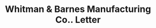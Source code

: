 ---
doi: 10.7916/D8HT41FQ
date_other: '1917'
date_other_textual: '1917'
form: correspondence
genre:
- Letters (correspondence)
name:
- Whitman & Barnes Manufacturing Co.
object_in_context_url: https://biggert.cul.columbia.edu/items/view/ave_biggert_01235
subject_hierarchical_geographic:
- Akron, Ohio, United States
subject_name:
- Whitman & Barnes Manufacturing Co.
title: Whitman & Barnes Manufacturing Co.. Letter
sort_title: Whitman & Barnes Manufacturing Co.. Letter
call_number: ave_biggert_01235
coordinates:
- 41.073055555555555,-81.51777777777778
pid: ave_biggert_01235
identifiers: ave_biggert_01235
permalink: /biggert/ave_biggert_01235/
layout: iiif-image-page
---